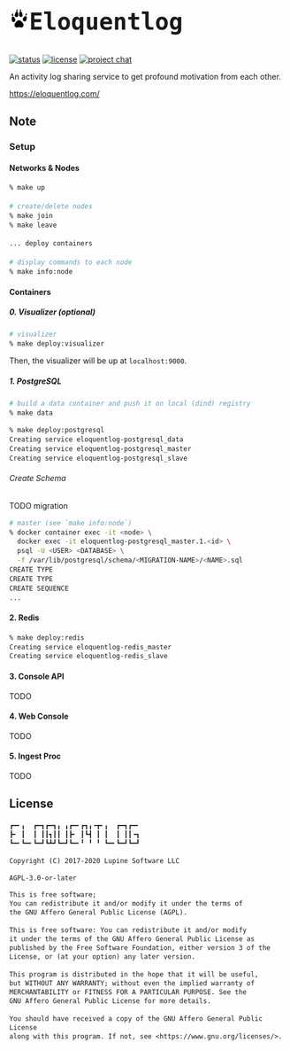 <h2 style="font-family:monospace,courier;font-size:3em"><img align="left" src="var/img/wolf-paw.png?raw=true" height="36" width="36" alt="Eloquentlog">Eloquentlog</h2>

[![status](https://img.shields.io/badge/Status-Alpha-yellow.svg)](https://gitlab.com/eloquentlog/eloquentlog/tree/master)
[![license](https://img.shields.io/badge/License-AGPL--3.0--or--later-orange.svg)](https://gitlab.com/eloquentlog)
[![project chat](https://img.shields.io/badge/Chat-Join_Zulip-4ebfac.svg)](https://eloquentlog.zulipchat.com/)

An activity log sharing service to get profound motivation from each other.

https://eloquentlog.com/


## Note

### Setup

#### Networks & Nodes

```zsh
% make up

# create/delete nodes
% make join
% make leave

... deploy containers

# display commands to each node
% make info:node
```

#### Containers

##### 0. Visualizer (optional)

```zsh
# visualizer
% make deploy:visualizer
```

Then, the visualizer will be up at `localhost:9000`.

##### 1. PostgreSQL

```zsh
# build a data container and push it on local (dind) registry
% make data
```

```zsh
% make deploy:postgresql
Creating service eloquentlog-postgresql_data
Creating service eloquentlog-postgresql_master
Creating service eloquentlog-postgresql_slave
```

###### Create Schema

TODO migration

```zsh
# master (see `make info:node`)
% docker container exec -it <node> \
  docker exec -it eloquentlog-postgresql_master.1.<id> \
  psql -U <USER> <DATABASE> \
  -f /var/lib/postgresql/schema/<MIGRATION-NAME>/<NAME>.sql
CREATE TYPE
CREATE TYPE
CREATE SEQUENCE
...
```

#### 2. Redis

```zsh
% make deploy:redis
Creating service eloquentlog-redis_master
Creating service eloquentlog-redis_slave
```

#### 3. Console API

TODO

#### 4. Web Console

TODO

#### 5. Ingest Proc

TODO


## License

```text
┏━╸╻  ┏━┓┏━┓╻ ╻┏━╸┏┓╻╺┳╸╻  ┏━┓┏━╸
┣╸ ┃  ┃ ┃┃┓┃┃ ┃┣╸ ┃┗┫ ┃ ┃  ┃ ┃┃╺┓
┗━╸┗━╸┗━┛┗┻┛┗━┛┗━╸╹ ╹ ╹ ┗━╸┗━┛┗━┛

Copyright (C) 2017-2020 Lupine Software LLC
```

`AGPL-3.0-or-later`

```text
This is free software;
You can redistribute it and/or modify it under the terms of
the GNU Affero General Public License (AGPL).

This is free software: You can redistribute it and/or modify
it under the terms of the GNU Affero General Public License as
published by the Free Software Foundation, either version 3 of the
License, or (at your option) any later version.

This program is distributed in the hope that it will be useful,
but WITHOUT ANY WARRANTY; without even the implied warranty of
MERCHANTABILITY or FITNESS FOR A PARTICULAR PURPOSE. See the
GNU Affero General Public License for more details.

You should have received a copy of the GNU Affero General Public License
along with this program. If not, see <https://www.gnu.org/licenses/>.
```

